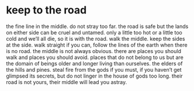 # keep to the road

the fine line in the middle. do not stray too far. the road is safe but the lands on either side can be cruel and untamed. only a little too hot or a little too cold and we’ll all die, so it is with the road. walk the middle. keep the sides at the side. walk straight if you can, follow the lines of the earth when there is no road. the middle is not always obvious. there are places you should walk and places you should avoid. places that do not belong to us but are the domain of beings older and longer living than ourselves. the elders of the hills and pines. steal fire from the gods if you must, if you haven’t get glimpsed its secrets, but do not linger in the house of gods too long. their road is not yours, their middle will lead you astray. 